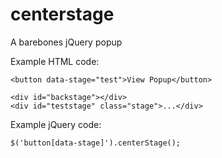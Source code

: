 centerstage
===========

A barebones jQuery popup

Example HTML code:
```
<button data-stage="test">View Popup</button>

<div id="backstage"></div>
<div id="teststage" class="stage">...</div>
```

Example jQuery code:

```
$('button[data-stage]').centerStage();
```
